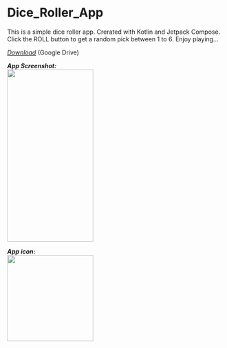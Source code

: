 # Dice_Roller_App
This is a simple dice roller app. Crerated with Kotlin and Jetpack Compose. Click the ROLL button to get a random pick between 1 to 6. 
Enjoy playing...

[*Download*](https://drive.google.com/file/d/1kijVthJ3uhWAwrthePdIJi-j5WYcpL5M/view?usp=sharing) (Google Drive)

***App Screenshot:***   
<img src="https://github.com/kausaraahmed/Dice_Roller_App/assets/111121885/af5f9989-cfeb-4294-99d3-fa53aec0b15e.jpg" width="200" height="400">

***App icon:***  
<img src="https://github.com/kausaraahmed/Dice_Roller_App/assets/111121885/57183c28-e5ff-4fc2-a393-bece9352333d.png" width="200" height="200">
